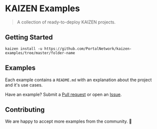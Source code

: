 # KAIZEN Examples

> A collection of ready-to-deploy KAIZEN projects.

## Getting Started

```
kaizen install -u https://github.com/PortalNetwork/kaizen-examples/tree/master/folder-name
```

## Examples

Each example contains a `README.md` with an explanation about the project and it's use cases.
  
Have an example? Submit a [Pull request](https://github.com/PortalNetwork/kaizen-examples/pulls) or open an [Issue](https://github.com/PortalNetwork/kaizen-examples/issues).


## Contributing
We are happy to accept more examples from the community. 🎉
